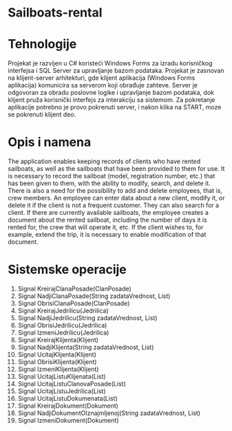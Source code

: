 # Sailboats-rental

# Tehnologije
Projekat je razvijen u C# koristeći Windows Forms za izradu korisničkog interfejsa i SQL Server za upravljanje bazom podataka.
Projekat je zasnovan na klijent-server arhitekturi, gde klijent aplikacija (Windows Forms aplikacija) komunicira sa serverom koji obrađuje zahteve.
Server je odgovoran za obradu poslovne logike i upravljanje bazom podataka, dok klijent pruža korisnički interfejs za interakciju sa sistemom.
Za pokretanje aplikacije potrebno je provo pokrenuti server, i nakon klika na START, moze se pokrenuti klijent deo.

# Opis i namena
The application enables keeping records of clients who have rented sailboats, as well as the sailboats that have been provided to them for use. It is necessary to record the sailboat (model, registration number, etc.) that has been given to them, with the ability to modify, search, and delete it. There is also a need for the possibility to add and delete employees, that is, crew members. An employee can enter data about a new client, modify it, or delete it if the client is not a frequent customer. They can also search for a client. If there are currently available sailboats, the employee creates a document about the rented sailboat, including the number of days it is rented for, the crew that will operate it, etc. If the client wishes to, for example, extend the trip, it is necessary to enable modification of that document.

# Sistemske operacije
1.	Signal KreirajClanaPosade(ClanPosade)
2.	Signal NadjiClanaPosade(String zadataVrednost, List<ClanaPosade>)	
3.	Signal ObrisiClanaPosade(ClanPosade)
4.	Signal KreirajJedrilicu(Jedrilica)
5.	Signal NadjiJedrilicu(String zadataVrednost, List<Jedrilica>)
6.	Signal ObrisiJedrilicu(Jedrilica)
7.	Signal IzmeniJedrilicu(Jedrilica)
8.	Signal KreirajKlijenta(Klijent)
9.	Signal NadjiKlijenta(String zadataVrednost, List<Klijent>)
10.	Signal UcitajKlijenta(Klijent)
11.	Signal ObrisiKlijenta(Klijent)
12.	Signal IzmeniKlijenta(Klijent)
13.	Signal UcitajListuKlijenata(List<Klijent>)
14.	Signal UcitajListuClanovaPosade(List<ClanPosade>)
15.	Signal UcitajListuJedrilica(List<Jedrilica>)
16.	Signal UcitajListuDokumenata(List<Dokument>)  
17.	Signal KreirajDokument(Dokument)
18.	Signal NadjiDokumentOIznajmljenoj(String zadataVrednost, List<Dokument>)	
19.	Signal IzmeniDokument(Dokument)

